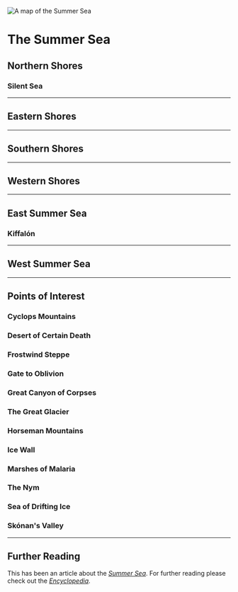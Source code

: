 ![A map of the Summer Sea](./assets/map_summersea.png)

# The Summer Sea

## Northern Shores

### Silent Sea

---

## Eastern Shores

---

## Southern Shores

---

## Western Shores

---

## East Summer Sea

### Kiffalón

---

## West Summer Sea

---
## Points of Interest

### Cyclops Mountains

### Desert of Certain Death

### Frostwind Steppe

### Gate to Oblivion

### Great Canyon of Corpses

### The Great Glacier

### Horseman Mountains

### Ice Wall

### Marshes of Malaria

### The Nym

### Sea of Drifting Ice

### Skónan's Valley

---
## Further Reading
This has been an article about the [*Summer Sea*](./glossary.md#summer-sea). For further reading please check out the [*Encyclopedia*](./index.md).
